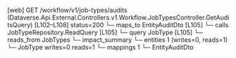 [web] GET /workflow/v1/job-types/audits  (Dataverse.Api.External.Controllers.v1.Workflow.JobTypesController.GetAuditsQuery)  [L102–L108] status=200
  └─ maps_to EntityAuditDto [L105]
  └─ calls JobTypeRepository.ReadQuery [L105]
  └─ query JobType [L105]
    └─ reads_from JobTypes
  └─ impact_summary
    └─ entities 1 (writes=0, reads=1)
      └─ JobType writes=0 reads=1
    └─ mappings 1
      └─ EntityAuditDto


